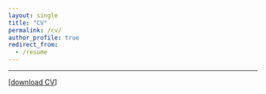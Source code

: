 ```yaml
---
layout: single
title: "CV"
permalink: /cv/
author_profile: true
redirect_from:
  - /resume
---
```

---
[[download CV](http://malin-hu.github.io/files/MH_CV.pdf)]  


